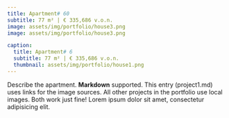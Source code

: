 ```yaml
---
title: Apartment# 60
subtitle: 77 m² | € 335,686 v.o.n.
image: assets/img/portfolio/house3.png
image: assets/img/portfolio/house3.png

caption:
  title: Apartment# 6
  subtitle: 77 m² | € 335,686 v.o.n.
  thumbnail: assets/img/portfolio/house1.png
---
```

Describe the apartment. **Markdown** supported. This entry (project1.md) uses links for the image sources. All other projects in the portfolio use local images. Both work just fine! Lorem ipsum dolor sit amet, consectetur adipisicing elit. 


